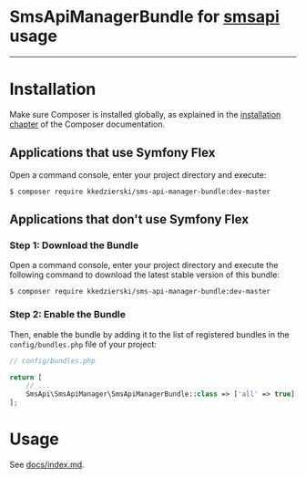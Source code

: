 SmsApiManagerBundle for [smsapi](https://www.smsapi.pl/) usage
============
---
Installation
============

Make sure Composer is installed globally, as explained in the
[installation chapter](https://getcomposer.org/doc/00-intro.md)
of the Composer documentation.

Applications that use Symfony Flex
----------------------------------

Open a command console, enter your project directory and execute:

```console
$ composer require kkedzierski/sms-api-manager-bundle:dev-master
```

Applications that don't use Symfony Flex
----------------------------------------

### Step 1: Download the Bundle

Open a command console, enter your project directory and execute the
following command to download the latest stable version of this bundle:

```console
$ composer require kkedzierski/sms-api-manager-bundle:dev-master
```

### Step 2: Enable the Bundle

Then, enable the bundle by adding it to the list of registered bundles
in the `config/bundles.php` file of your project:

```php
// config/bundles.php

return [
    // ...
    SmsApi\SmsApiManager\SmsApiManagerBundle::class => ['all' => true],
];
```

Usage
============

See [docs/index.md](./docs/index.md).
